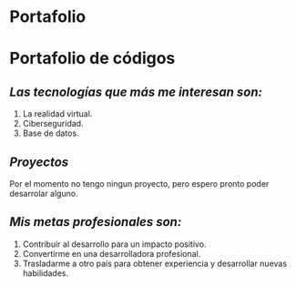 # Portafolio
# **Portafolio de códigos**
## *Las tecnologías que más me interesan son:* 
  1. La realidad virtual.
  2. Ciberseguridad.
  3. Base de datos.
## *Proyectos*
Por el momento no tengo ningun proyecto, pero espero pronto poder desarrolar alguno.
## *Mis metas profesionales son:*
  1. Contribuir al desarrollo para un impacto positivo.
  2. Convertirme en una desarrolladora profesional.
  3. Trasladarme a otro país para obtener experiencia y desarrollar nuevas habilidades. 

